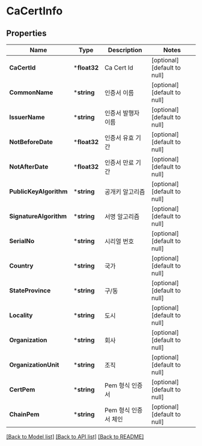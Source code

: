 # CaCertInfo

## Properties
Name | Type | Description | Notes
------------ | ------------- | ------------- | -------------
**CaCertId** | ***float32** | Ca Cert Id | [optional] [default to null]
**CommonName** | ***string** | 인증서 이름 | [optional] [default to null]
**IssuerName** | ***string** | 인증서 발행자 이름 | [optional] [default to null]
**NotBeforeDate** | ***float32** | 인증서 유효 기간 | [optional] [default to null]
**NotAfterDate** | ***float32** | 인증서 만료 기간 | [optional] [default to null]
**PublicKeyAlgorithm** | ***string** | 공개키 알고리즘 | [optional] [default to null]
**SignatureAlgorithm** | ***string** | 서명 알고리즘 | [optional] [default to null]
**SerialNo** | ***string** | 시리얼 번호 | [optional] [default to null]
**Country** | ***string** | 국가 | [optional] [default to null]
**StateProvince** | ***string** | 구/동 | [optional] [default to null]
**Locality** | ***string** | 도시 | [optional] [default to null]
**Organization** | ***string** | 회사 | [optional] [default to null]
**OrganizationUnit** | ***string** | 조직 | [optional] [default to null]
**CertPem** | ***string** | Pem 형식 인증서 | [optional] [default to null]
**ChainPem** | ***string** | Pem 형식 인증서 체인 | [optional] [default to null]

[[Back to Model list]](../README.md#documentation-for-models) [[Back to API list]](../README.md#documentation-for-api-endpoints) [[Back to README]](../README.md)


